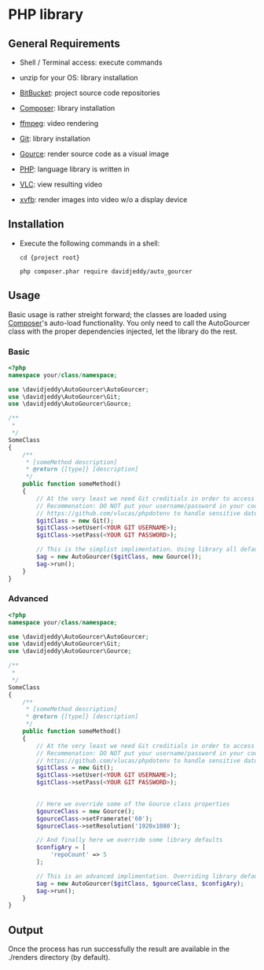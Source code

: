 # PHP library 

## General Requirements

 - Shell / Terminal access: execute commands
 - unzip for your OS: library installation

 - [BitBucket](https://bitbucket.org): project source code repositories
 - [Composer](https://getcomposer.org/): library installation
 - [ffmpeg](https://www.ffmpeg.org/): video rendering
 - [Git](https://git-scm.com/): library installation
 - [Gource](http://gource.io/): render source code as a visual image
 - [PHP](http://php.net/): language library is written in
 - [VLC](https://www.videolan.org/vlc/index.html): view resulting video
 - [xvfb](wikipedia): render images into video w/o a display device
 
## Installation

 - Execute the following commands in a shell:
  
    `cd {project root}`

    `php composer.phar require davidjeddy/auto_gourcer`

## Usage

Basic usage is rather streight forward; the classes are loaded using [Composer](https://getcomposer.org/)'s auto-load
functionality. You only need to call the AutoGourcer class with the proper dependencies injected, let the library do
the rest.

### Basic
```PHP
<?php
namespace your/class/namespace;

use \davidjeddy\AutoGourcer\AutoGourcer;
use \davidjeddy\AutoGourcer\Git;
use \davidjeddy\AutoGourcer\Gource;

/**
 * 
 */
SomeClass
{
    /**
     * [someMethod description]
     * @return {[type]} [description]
     */
    public function someMethod()
    {
        // At the very least we need Git creditials in order to access BitBucket repositories.
        // Recommenation: DO NOT put your username/password in your code! Use a dotenv library similar to 
        // https://github.com/vlucas/phpdotenv to handle sensitive datum.
        $gitClass = new Git();
        $gitClass->setUser(<YOUR GIT USERNAME>);
        $gitClass->setPass(<YOUR GIT PASSWORD>);

        // This is the simplist implimentation. Using library all defaults.
        $ag = new AutoGourcer($gitClass, new Gource());
        $ag->run();
    }
}

```

### Advanced
```PHP
<?php
namespace your/class/namespace;

use \davidjeddy\AutoGourcer\AutoGourcer;
use \davidjeddy\AutoGourcer\Git;
use \davidjeddy\AutoGourcer\Gource;

/**
 * 
 */
SomeClass
{
    /**
     * [someMethod description]
     * @return {[type]} [description]
     */
    public function someMethod()
    {
        // At the very least we need Git creditials in order to access BitBucket repositories.
        // Recommenation: DO NOT put your username/password in your code! Use a dotenv library similar to 
        // https://github.com/vlucas/phpdotenv to handle sensitive datum.
        $gitClass = new Git();
        $gitClass->setUser(<YOUR GIT USERNAME>);
        $gitClass->setPass(<YOUR GIT PASSWORD>);

        
        // Here we override some of the Gource class properties 
        $gourceClass = new Gource();
        $gourceClass->setFramerate('60');
        $gourceClass->setResolution('1920x1080');

        // And finally here we override some library defaults
        $configAry = [
            'repoCount' => 5
        ];

        // This is an advanced implimentation. Overriding library defaults.
        $ag = new AutoGourcer($gitClass, $gourceClass, $configAry);
        $ag->run();
    }
}
```
## Output

Once the process has run successfully the result are available in the ./renders directory (by default).
